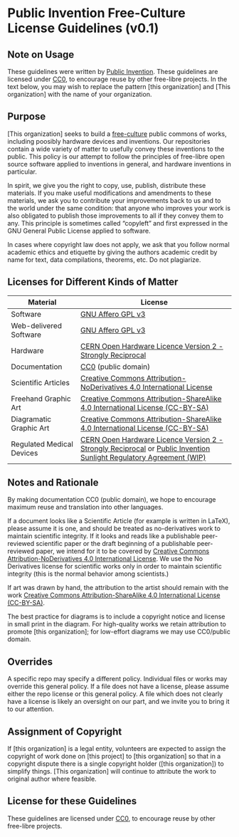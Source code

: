 # Public Invention Free-Culture License Guidelines (v0.1)

## Note on Usage

These guidelines were written by [Public Invention](https://www.pubinv.org/).
These guidelines are licensed under [CC0](https://creativecommons.org/publicdomain/zero/1.0/), to encourage reuse by other free-libre projects.
In the text below, you may wish to replace the pattern \[this organization\] and 
\[This organization\] with the name of your organization.

## Purpose

\[This organization\] seeks to build a [free-culture](https://en.wikipedia.org/wiki/Free-culture_movement) public commons of works, including poosibly
hardware devices and inventions. 
Our repositories contain a wide variety of matter to usefully convey these inventions to the public. 
This policy is our attempt to follow the principles of free-libre open source software applied to inventions in general, and hardware inventions in particular.

In spirit, we give you the right to copy, use, publish, distribute these materials. 
If you make useful modifications and amendments to these materials, we ask you to contribute your improvements back to us and to the world under the same condition: that anyone who improves your work is also obligated to publish those improvements to all if they convey them to any. This principle is sometimes called “copyleft” and first expressed in the GNU General Public License applied to software.

In cases where copyright law does not apply, we ask that you follow normal academic ethics and etiquette by giving the authors academic credit by name for text, data compilations, theorems, etc. Do not plagiarize. 

## Licenses for Different Kinds of Matter

Material | License
------------ | -------------
Software | [GNU Affero GPL v3](https://www.gnu.org/licenses/agpl-3.0.en.html)
Web-delivered Software | [GNU Affero GPL v3](https://www.gnu.org/licenses/agpl-3.0.en.html)
Hardware | [CERN Open Hardware Licence Version 2 - Strongly Reciprocal](https://ohwr.org/cern_ohl_s_v2.txt)
Documentation | [CC0](https://creativecommons.org/publicdomain/zero/1.0/) (public domain) 
Scientific Articles | [Creative Commons Attribution-NoDerivatives 4.0 International License](https://creativecommons.org/licenses/by-nd/4.0/)
Freehand Graphic Art | [Creative Commons Attribution-ShareAlike 4.0 International License (CC-BY-SA)](https://creativecommons.org/licenses/by-sa/4.0/)
Diagramatic Graphic Art | [Creative Commons Attribution-ShareAlike 4.0 International License (CC-BY-SA)](https://creativecommons.org/licenses/by-sa/4.0/)
Regulated Medical Devices | [CERN Open Hardware Licence Version 2 - Strongly Reciprocal](https://ohwr.org/cern_ohl_s_v2.txt) or [Public Invention Sunlight Regulatory Agreement (WIP)](https://github.com/PubInv/RegulatorySunlight)

## Notes and Rationale
By making documentation CC0 (public domain), we hope to encourage maximum reuse and translation into other languages.

If a document looks like a Scientific Article (for example is written in LaTeX), please assume it is one, and should be treated as no-derivatives work to maintain scientific integrity. If it looks and reads like a publishable peer-reviewed scientific paper or the draft beginning of a publishable peer-reviewed paper, we intend for it to be covered by [Creative Commons Attribution-NoDerivatives 4.0 International License](https://creativecommons.org/licenses/by-nd/4.0/). 
We use the No Derivatives license for scientific works only in order to maintain scientific integrity (this is the normal behavior among scientists.)

If art was drawn by hand, the attribution to the artist should remain with the work [Creative Commons Attribution-ShareAlike 4.0 International License (CC-BY-SA)](https://creativecommons.org/licenses/by-sa/4.0/).

The best practice for diagrams is to include a copyright notice and license in small print in the diagram. For high-quality works we retain attribution 
to promote \[this organization\]; for low-effort diagrams we may use CC0/public domain.

## Overrides

A specific repo may specify a different policy. Individual files or works may override this general policy. 
If a file does not have a license, please assume either the repo license or this general policy. 
A file which does not clearly have a license is likely an oversight on our part, and we invite you to bring it to our attention.

## Assignment of Copyright
If \[this organization\] is a legal entity, volunteers are expected to assign the copyright of work done on \[this project\] to \[this organization\] so that in a copyright dispute there is a single copyright holder (\[this organization\]) to simplify things. \[This organization\] will continue to attribute the work to original author where feasible.

## License for these Guidelines

These guidelines are licensed under [CC0](https://creativecommons.org/publicdomain/zero/1.0/), to encourage reuse by other free-libre projects.


